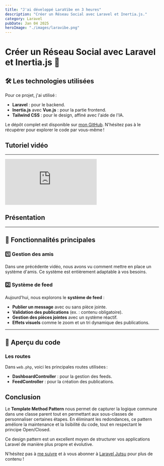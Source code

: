 ```yaml
---
title: "J'ai développé LaraVibe en 3 heures"
description: "Créer un Réseau Social avec Laravel et Inertia.js."
category: Laravel
pubDate: Jan 04 2025
heroImage: "./images/laravibe.png"
---
```


# Créer un Réseau Social avec Laravel et Inertia.js 🚀

## 🛠️ Les technologies utilisées

Pour ce projet, j'ai utilisé :
- **Laravel** : pour le backend.
- **Inertia.js** avec **Vue.js** : pour la partie frontend.
- **Tailwind CSS** : pour le design, affiné avec l'aide de l'IA.

Le dépôt complet est disponible sur [mon GitHub](https://github.com/ludoguenet/laravibe). N'hésitez pas à le récupérer pour explorer le code par vous-même !

## Tutoriel vidéo
---
<iframe class="w-full aspect-video" src="https://www.youtube.com/embed/8lemEoTQqC8" loading="lazy" frameborder="0" allowfullscreen></iframe>

## Présentation <a name="presentation"></a>

---
## 🔑 Fonctionnalités principales
### 1️⃣ Gestion des amis
Dans une précédente vidéo, nous avons vu comment mettre en place un système d'amis. Ce système est entièrement adaptable à vos besoins.

### 2️⃣ Système de feed
Aujourd'hui, nous explorons le **système de feed** :
- **Publier un message** avec ou sans pièce jointe.
- **Validation des publications** (ex. : contenu obligatoire).
- **Gestion des pièces jointes** avec un système réactif.
- **Effets visuels** comme le zoom et un tri dynamique des publications.

---

## 📂 Aperçu du code

### Les routes
Dans `web.php`, voici les principales routes utilisées :
- **DashboardController** : pour la gestion des feeds.
- **FeedController** : pour la création des publications.

## Conclusion <a name="conclusion"></a>

Le **Template Method Pattern** nous permet de capturer la logique commune dans une classe parent tout en permettant aux sous-classes de personnaliser certaines étapes. En éliminant les redondances, ce pattern améliore la maintenance et la lisibilité du code, tout en respectant le principe Open/Closed.

Ce design pattern est un excellent moyen de structurer vos applications Laravel de manière plus propre et évolutive.

N'hésitez pas à [me suivre](https://twitter.com/LaravelJutsu) et à vous abonner à [Laravel Jutsu](https://www.youtube.com/@LaravelJutsu) pour plus de contenu !